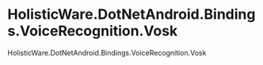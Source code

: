 # HolisticWare.DotNetAndroid.Bindings.VoiceRecognition.Vosk
HolisticWare.DotNetAndroid.Bindings.VoiceRecognition.Vosk
